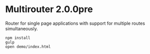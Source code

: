 Multirouter 2.0.0pre
============

Router for single page applications with support for multiple routes simultaneously.

```
npm install
gulp
open demo/index.html 
```

